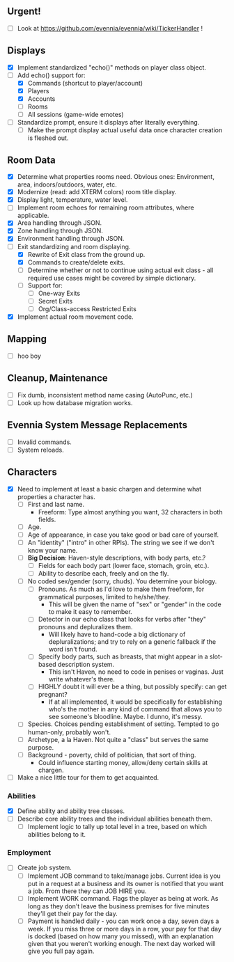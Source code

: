 ## Urgent!
- [ ] Look at https://github.com/evennia/evennia/wiki/TickerHandler !

## Displays
- [x] Implement standardized "echo()" methods on player class object.
- [ ] Add echo() support for:
   - [x] Commands (shortcut to player/account)
   - [x] Players
   - [x] Accounts
   - [ ] Rooms
   - [ ] All sessions (game-wide emotes)
- [ ] Standardize prompt, ensure it displays after literally everything.
   - [ ] Make the prompt display actual useful data once character creation is fleshed out.

## Room Data
- [x] Determine what properties rooms need. Obvious ones: Environment, area, indoors/outdoors, water, etc.
- [x] Modernize (read: add XTERM colors) room title display.
- [x] Display light, temperature, water level.
- [ ] Implement room echoes for remaining room attributes, where applicable.
- [x] Area handling through JSON.
- [x] Zone handling through JSON.
- [x] Environment handling through JSON.
- [ ] Exit standardizing and room displaying.
   - [x] Rewrite of Exit class from the ground up.
   - [x] Commands to create/delete exits.
   - [ ] Determine whether or not to continue using actual exit class - all required use cases might be covered by simple dictionary.
   - [ ] Support for:
      - [ ] One-way Exits
      - [ ] Secret Exits
      - [ ] Org/Class-access Restricted Exits
- [x] Implement actual room movement code.

## Mapping
- [ ] hoo boy

## Cleanup, Maintenance
- [ ] Fix dumb, inconsistent method name casing (AutoPunc, etc.)
- [ ] Look up how database migration works.

## Evennia System Message Replacements
- [ ] Invalid commands.
- [ ] System reloads.

## Characters

- [x] Need to implement at least a basic chargen and determine what properties a character has.
   - [ ] First and last name.
      - Freeform: Type almost anything you want, 32 characters in both fields.
   - [ ] Age.
   - [ ] Age of appearance, in case you take good or bad care of yourself.
   - [ ] An "identity" ("intro" in other RPIs). The string we see if we don't know your name.
   - [ ] **Big Decision**: Haven-style descriptions, with body parts, etc.?
      - [ ] Fields for each body part (lower face, stomach, groin, etc.).
      - [ ] Ability to describe each, freely and on the fly.
   - [ ] No coded sex/gender (sorry, chuds). You determine your biology.
      - [ ] Pronouns. As much as I'd love to make them freeform, for grammatical purposes, limited to he/she/they.
         * This will be given the name of "sex" or "gender" in the code to make it easy to remember.
      - [ ] Detector in our echo class that looks for verbs after "they" pronouns and depluralizes them.
         * Will likely have to hand-code a big dictionary of depluralizations; and try to rely on a generic fallback if the word isn't found.
      - [ ] Specify body parts, such as breasts, that might appear in a slot-based description system.
         * This isn't Haven, no need to code in penises or vaginas. Just write whatever's there.
      - [ ] HIGHLY doubt it will ever be a thing, but possibly specify: can get pregnant?
         * If at all implemented, it would be specifically for establishing who's the mother in any kind of command that allows you to see someone's bloodline. Maybe. I dunno, it's messy.
   - [ ] Species. Choices pending establishment of setting. Tempted to go human-only, probably won't.
   - [ ] Archetype, a la Haven. Not quite a "class" but serves the same purpose.
   - [ ] Background - poverty, child of politician, that sort of thing.
      * Could influence starting money, allow/deny certain skills at chargen.

- [ ] Make a nice little tour for them to get acquainted.

### Abilities

- [x] Define ability and ability tree classes.
- [ ] Describe core ability trees and the individual abilities beneath them.
   - [ ] Implement logic to tally up total level in a tree, based on which abilities belong to it.

### Employment

- [ ] Create job system.
   - [ ] Implement JOB command to take/manage jobs. Current idea is you put in a request at a business and its owner is notified that you want a job. From there they can JOB HIRE you.
   - [ ] Implement WORK command. Flags the player as being at work. As long as they don't leave the business premises for five minutes they'll get their pay for the day.
   - [ ] Payment is handled daily - you can work once a day, seven days a week. If you miss three or more days in a row, your pay for that day is docked (based on how many you missed), with an explanation given that you weren't working enough. The next day worked will give you full pay again.